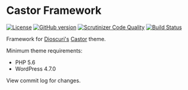 # Castor Framework

[![License](https://img.shields.io/badge/license-MIT-blue.svg)](https://github.com/pryley/castor-framework/blob/master/LICENSE)
[![GitHub version](https://badge.fury.io/gh/pryley%2Fcastor-framework.svg)](https://badge.fury.io/gh/pryley%2Fcastor-framework)
[![Scrutinizer Code Quality](https://scrutinizer-ci.com/g/pryley/castor-framework/badges/quality-score.png?b=master)](https://scrutinizer-ci.com/g/pryley/castor-framework/?branch=master)
[![Build Status](https://scrutinizer-ci.com/g/pryley/castor-framework/badges/build.png?b=master)](https://scrutinizer-ci.com/g/pryley/castor-framework/build-status/master)

Framework for [Dioscuri's](https://github.com/pryley/dioscuri) [Castor](https://github.com/pryley/castor) theme.

Minimum theme requirements:

* PHP 5.6
* WordPress 4.7.0

View commit log for changes.
